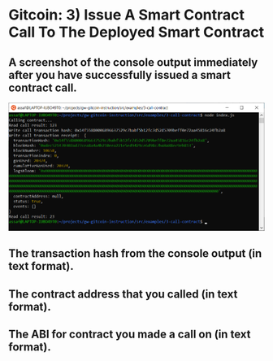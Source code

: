 # Gitcoin: 3) Issue A Smart Contract Call To The Deployed Smart Contract

## A screenshot of the console output immediately after you have successfully issued a smart contract call.
![Step 1](3.1.png)

## The transaction hash from the console output (in text format).

## The contract address that you called (in text format).

## The ABI for contract you made a call on (in text format).
